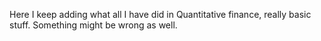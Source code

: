 Here I keep adding what all I have did in Quantitative finance, really basic stuff. Something might be wrong as well.
